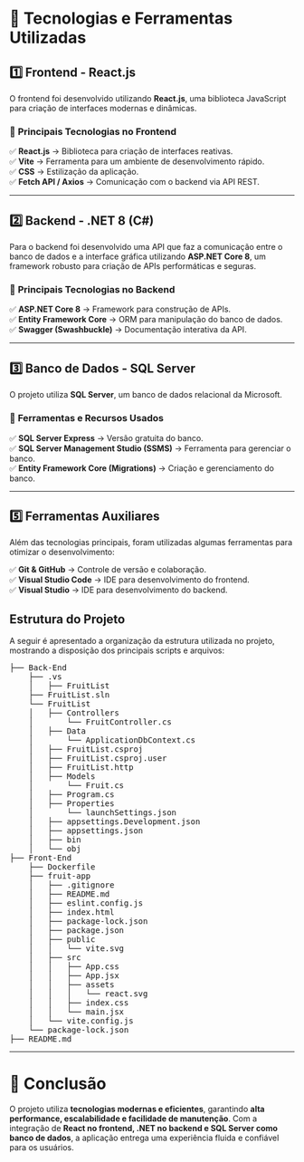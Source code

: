 # **📌 Tecnologias e Ferramentas Utilizadas**  

## **1️⃣ Frontend - React.js**  
O frontend foi desenvolvido utilizando **React.js**, uma biblioteca JavaScript para criação de interfaces modernas e dinâmicas.  

### 🔹 **Principais Tecnologias no Frontend**  
✅ **React.js** → Biblioteca para criação de interfaces reativas.  
✅ **Vite** → Ferramenta para um ambiente de desenvolvimento rápido.  
✅ **CSS** → Estilização da aplicação.  
✅ **Fetch API / Axios** → Comunicação com o backend via API REST.  

---

## **2️⃣ Backend - .NET 8 (C#)**  
Para o backend foi desenvolvido uma API que faz a comunicação entre o banco de dados e a interface gráfica utilizando **ASP.NET Core 8**, um framework robusto para criação de APIs performáticas e seguras.  

### 🔹 **Principais Tecnologias no Backend**  
✅ **ASP.NET Core 8** → Framework para construção de APIs.  
✅ **Entity Framework Core** → ORM para manipulação do banco de dados.  
✅ **Swagger (Swashbuckle)** → Documentação interativa da API.  

---

## **3️⃣ Banco de Dados - SQL Server**  
O projeto utiliza **SQL Server**, um banco de dados relacional da Microsoft.  

### 🔹 **Ferramentas e Recursos Usados**  
✅ **SQL Server Express** → Versão gratuita do banco.  
✅ **SQL Server Management Studio (SSMS)** → Ferramenta para gerenciar o banco.  
✅ **Entity Framework Core (Migrations)** → Criação e gerenciamento do banco.  

---

## **5️⃣ Ferramentas Auxiliares**  
Além das tecnologias principais, foram utilizadas algumas ferramentas para otimizar o desenvolvimento:  

✅ **Git & GitHub** → Controle de versão e colaboração.  
✅ **Visual Studio Code** → IDE para desenvolvimento do frontend.  
✅ **Visual Studio** → IDE para desenvolvimento do backend.  

## **Estrutura do Projeto**  
A seguir é apresentado a organização da estrutura utilizada no projeto, mostrando a disposição dos principais scripts e arquivos:  
<pre>
├── Back-End
    ├── .vs
    │   ├── FruitList
    ├── FruitList.sln
    └── FruitList
    │   ├── Controllers
    │       └── FruitController.cs
    │   ├── Data
    │       └── ApplicationDbContext.cs
    │   ├── FruitList.csproj
    │   ├── FruitList.csproj.user
    │   ├── FruitList.http
    │   ├── Models
    │       └── Fruit.cs
    │   ├── Program.cs
    │   ├── Properties
    │       └── launchSettings.json
    │   ├── appsettings.Development.json
    │   ├── appsettings.json
    │   ├── bin
    │   └── obj
├── Front-End
    ├── Dockerfile
    ├── fruit-app
    │   ├── .gitignore
    │   ├── README.md
    │   ├── eslint.config.js
    │   ├── index.html
    │   ├── package-lock.json
    │   ├── package.json
    │   ├── public
    │   │   └── vite.svg
    │   ├── src
    │   │   ├── App.css
    │   │   ├── App.jsx
    │   │   ├── assets
    │   │   │   └── react.svg
    │   │   ├── index.css
    │   │   └── main.jsx
    │   └── vite.config.js
    └── package-lock.json
├── README.md
</pre>
---

# **🚀 Conclusão**  
O projeto utiliza **tecnologias modernas e eficientes**, garantindo **alta performance, escalabilidade e facilidade de manutenção**. Com a integração de **React no frontend, .NET no backend e SQL Server como banco de dados**, a aplicação entrega uma experiência fluida e confiável para os usuários.  
